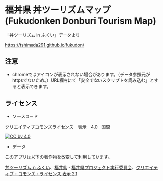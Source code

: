 # 福丼県 丼ツーリズムマップ (Fukudonken Donburi Tourism Map)
「丼ツーリズム in ふくい」データより

https://tshimada291.github.io/fukudon/

## 注意
* chromeではアイコンが表示されない場合があります。（データ参照元がhttpsでないため。）URL欄右にて「安全でないスクリプトを読み込む」とすると表示できます。

## ライセンス
* ソースコード

クリエイティブコモンズライセンス　表示　4.0　国際

[![CC by 4.0](https://licensebuttons.net/l/by/4.0/88x31.png "CC BY 4.0")](https://creativecommons.org/licenses/by/4.0/deed.ja)

* データ

このアプリは以下の著作物を改変して利用しています。

[丼ツーリズム in ふくい](http://www.pref.fukui.lg.jp/doc/toukei-jouhou/opendata/kigyou.html)、[福井県](http://www.pref.fukui.lg.jp/doc/toukei-jouhou/opendata/index.html)・[福丼県プロジェクト実行委員会](http://fukudon.jp/)、[クリエイティブ・コモンズ・ライセンス 表示 2.1](http://creativecommons.org/licenses/by/2.1/jp/)

